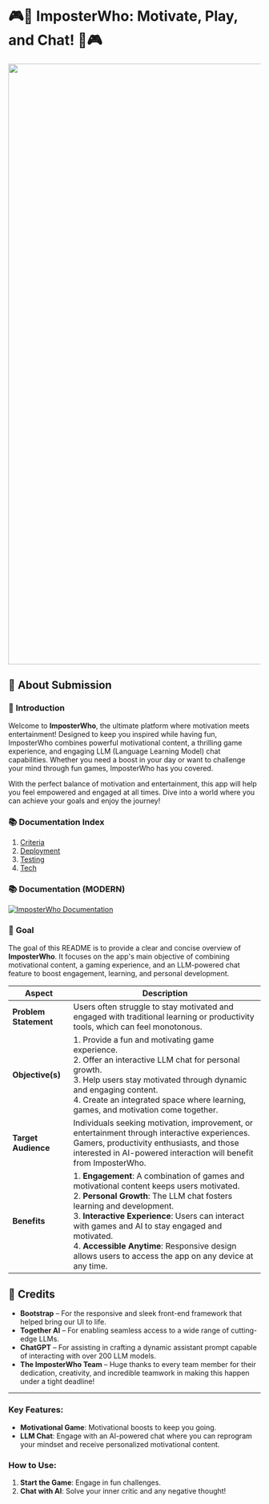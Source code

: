 # 🎮💬 **ImposterWho: Motivate, Play, and Chat!** 💬🎮

<p align="center">
  <img src="https://imposterwho.s3.eu-north-1.amazonaws.com/media/banner.png" alt="ImposterWho Banner" width="1200"/>
</p>

## 📄 About Submission

### 🌟 **Introduction**

Welcome to **ImposterWho**, the ultimate platform where motivation meets entertainment! Designed to keep you inspired while having fun, ImposterWho combines powerful motivational content, a thrilling game experience, and engaging LLM (Language Learning Model) chat capabilities. Whether you need a boost in your day or want to challenge your mind through fun games, ImposterWho has you covered.

With the perfect balance of motivation and entertainment, this app will help you feel empowered and engaged at all times. Dive into a world where you can achieve your goals and enjoy the journey!

### 📚 Documentation Index

1. [Criteria](documentation/criteria.md)
2. [Deployment](documentation/deployment.md)
3. [Testing](documentation/testing.md)
4. [Tech](documentation/tech.md)

### 📚 Documentation (MODERN)

[![ImposterWho Documentation](https://img.shields.io/badge/View-Plexohub_Documentation-blue)](https://plexoio.github.io/imposterwho/) 

### 🎯 **Goal**

The goal of this README is to provide a clear and concise overview of **ImposterWho**. It focuses on the app's main objective of combining motivational content, a gaming experience, and an LLM-powered chat feature to boost engagement, learning, and personal development.

| Aspect         | Description |
| -------------- | ----------- |
| **Problem Statement** | Users often struggle to stay motivated and engaged with traditional learning or productivity tools, which can feel monotonous. |
| **Objective(s)** | 1. Provide a fun and motivating game experience.<br>2. Offer an interactive LLM chat for personal growth.<br>3. Help users stay motivated through dynamic and engaging content.<br>4. Create an integrated space where learning, games, and motivation come together. |
| **Target Audience** | Individuals seeking motivation, improvement, or entertainment through interactive experiences. Gamers, productivity enthusiasts, and those interested in AI-powered interaction will benefit from ImposterWho. |
| **Benefits** | 1. **Engagement**: A combination of games and motivational content keeps users motivated.<br>2. **Personal Growth**: The LLM chat fosters learning and development.<br>3. **Interactive Experience**: Users can interact with games and AI to stay engaged and motivated.<br>4. **Accessible Anytime**: Responsive design allows users to access the app on any device at any time. |

## 🌟 **Credits**

- **Bootstrap** – For the responsive and sleek front-end framework that helped bring our UI to life.  
- **Together AI** – For enabling seamless access to a wide range of cutting-edge LLMs.  
- **ChatGPT** – For assisting in crafting a dynamic assistant prompt capable of interacting with over 200 LLM models.  
- **The ImposterWho Team** – Huge thanks to every team member for their dedication, creativity, and incredible teamwork in making this happen under a tight deadline!

---

### **Key Features**:

- **Motivational Game**: Motivational boosts to keep you going.
- **LLM Chat**: Engage with an AI-powered chat where you can reprogram your mindset and receive personalized motivational content.

### **How to Use**:

1. **Start the Game**: Engage in fun challenges.
2. **Chat with AI**: Solve your inner critic and any negative thought!
